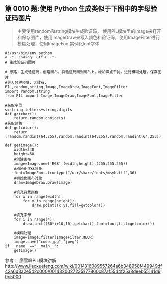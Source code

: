 ## 第 0010 题:使用 Python 生成类似于下图中的字母验证码图片

> 主要使用random和string模块生成验证码，
> 使用PIL模块里的Image来打开和保存图片，使用ImageDraw来写入颜色和验证码，使用ImageFilter进行模糊处理，使用ImageFont实例化font字体

```
#!/usr/bin/env python
# -*- coding: utf-8 -*-
# 生成验证码图片

# 思路：生成验证码，创建画布，将验证码画到画布上，增加噪点干扰，进行模糊处理，保存图片
#导入各种模块，大致有，PIL,random,string,Image,ImageDraw,ImageFont,ImageFilter
import random,string
from PIL import Image,ImageDraw,ImageFont,ImageFilter

#获取字母
s=string.letters+string.digits
def getchar():
    return random.choice(s)
#获取颜色
def getcolor():
    return (random.randint(64,255),random.randint(64,255),random.randint(64,255))

def getimage():
    width=240
    height=60
    #创建画布
    image=Image.new('RGB',(width,height),(255,255,255))
    #初始化字体对象
    font=ImageFont.truetype("/usr/share/fonts/msyh.ttf",36)
    #初始化画布对象
    draw=ImageDraw.Draw(image)

    #填充背景颜色
    for x in range(width):
        for y in range(height):
            draw.point((x,y),fill=getcolor())

    #填充字母
    for i in range(4):
        draw.text((60*i+10,10),getchar(),font=font,fill=getcolor())

    #模糊处理
    image=image.filter(ImageFilter.BLUR)
    image.save("code.jpg","jpeg")
if __name__=="__main__":
    getimage()

```
参考：
廖雪峰PIL模块讲解http://www.liaoxuefeng.com/wiki/0014316089557264a6b348958f449949df42a6d3a2e542c000/0014320027235877860c87af5544f25a8deeb55141d60c5000
